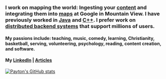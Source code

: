 ### I work on mapping the world: Ingesting your [content](https://blog.google/products/maps/google-maps-101-how-contributed-content-makes-maps-helpful/) and integrating them into [maps](https://www.google.com/maps) at Google in Mountain View. I have previously worked in [Java](https://docs.oracle.com/javase/8/docs/technotes/guides/language/) and [C++](https://cplusplus.com/info/description/). I prefer work on [distributed backend systems](https://www.youtube.com/playlist?list=PLrw6a1wE39_tb2fErI4-WkMbsvGQk9_UB) that support millions of users.

#### My passions include: teaching, music, comedy, learning, Christianity, basketball, serving, volunteering, psychology, reading, content creation, and software. 

#### My [LinkedIn](https://www.linkedin.com/in/payton-d-78a7a2171) | [Articles](https://medium.com/@JabariD)

[![Payton's GitHub stats](https://github-readme-stats.vercel.app/api?username=jabarid&count_private=true&theme=cobalt)](https://github.com/anuraghazra/github-readme-stats)
